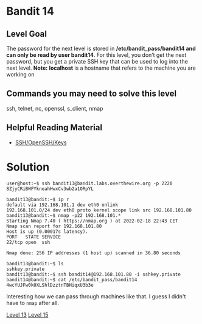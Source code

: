 <h1>Bandit 14</h1>

<h2 id="level-goal">Level Goal</h2>
<p>The password for the next level is stored in
<strong>/etc/bandit_pass/bandit14 and can only be read by user
bandit14</strong>. For this level, you don’t get the next password, but you
get a private SSH key that can be used to log into the next level.
<strong>Note:</strong> <strong>localhost</strong> is a hostname that refers to the machine
you are working on</p>

<h2 id="commands-you-may-need-to-solve-this-level">Commands you may need to solve this level</h2>
<p>ssh, telnet, nc, openssl, s_client, nmap</p>

<h2 id="helpful-reading-material">Helpful Reading Material</h2>
<ul>
  <li><a href="https://help.ubuntu.com/community/SSH/OpenSSH/Keys">SSH/OpenSSH/Keys</a></li>
</ul>


<h1>Solution</h1>

```
user@host:~$ ssh bandit13@bandit.labs.overthewire.org -p 2220
8ZjyCRiBWFYkneahHwxCv3wb2a1ORpYL

bandit13@bandit:~$ ip r
default via 192.168.101.1 dev eth0 onlink
192.168.101.0/24 dev eth0 proto kernel scope link src 192.168.101.80
bandit13@bandit:~$ nmap -p22 192.168.101.*
Starting Nmap 7.40 ( https://nmap.org ) at 2022-02-18 22:43 CET
Nmap scan report for 192.168.101.80
Host is up (0.00017s latency).
PORT   STATE SERVICE
22/tcp open  ssh

Nmap done: 256 IP addresses (1 host up) scanned in 36.80 seconds

bandit13@bandit:~$ ls
sshkey.private
bandit13@bandit:~$ ssh bandit14@192.168.101.80 -i sshkey.private
bandit14@bandit:~$ cat /etc/bandit_pass/bandit14
4wcYUJFw0k0XLShlDzztnTBHiqxU3b3e
```

Interesting how we can pass through machines like that. I guess I didn't have to `nmap` after all.

<a href="bandit13.md">Level 13</a>             <a href="bandit15.md">Level 15</a>
